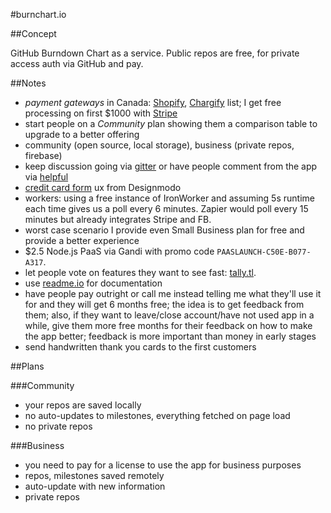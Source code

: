 #burnchart.io

##Concept

GitHub Burndown Chart as a service. Public repos are free, for private access auth via GitHub and pay.

##Notes

- *payment gateways* in Canada: [Shopify](http://www.shopify.com/payment-gateways/canada), [Chargify](http://chargify.com/payment-gateways/) list; I get free processing on first $1000 with [Stripe](https://education.github.com/pack/offers)
- start people on a *Community* plan showing them a comparison table to upgrade to a better offering
- community (open source, local storage), business (private repos, firebase)
- keep discussion going via [gitter](http://gitter.im) or have people comment from the app via [helpful](https://helpful.io/)
- [credit card form](http://designmodo.com/ux-credit-card-payment-form/) ux from Designmodo
- workers: using a free instance of IronWorker and assuming 5s runtime each time gives us a poll every 6 minutes. Zapier would poll every 15 minutes but already integrates Stripe and FB.
- worst case scenario I provide even Small Business plan for free and provide a better experience
- $2.5 Node.js PaaS via Gandi with promo code `PAASLAUNCH-C50E-B077-A317`.
- let people vote on features they want to see fast: [tally.tl](http://tally.tl/).
- use [readme.io](https://readme.io/) for documentation
- have people pay outright or call me instead telling me what they'll use it for and they will get 6 months free; the idea is to get feedback from them; also, if they want to leave/close account/have not used app in a while, give them more free months for their feedback on how to make the app better; feedback is more important than money in early stages
- send handwritten thank you cards to the first customers

##Plans

###Community

- your repos are saved locally
- no auto-updates to milestones, everything fetched on page load
- no private repos

###Business

- you need to pay for a license to use the app for business purposes
- repos, milestones saved remotely
- auto-update with new information
- private repos
